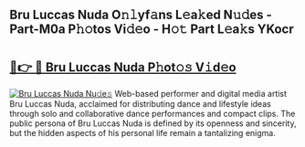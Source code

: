 ## Bru Luccas Nuda O𝚗𝚕yf𝚊ns L𝚎a𝚔ed N𝚞𝚍es - Part-M0a P𝚑𝚘tos Vi𝚍𝚎o - H𝚘𝚝 Part L𝚎a𝚔s YKocr

# <h2><a href="http://kf0mtq.oniu.top/?m=Bru+Luccas+Nuda">🔗👉 🔴 Bru Luccas Nuda P𝚑ot𝚘𝚜 V𝚒d𝚎o</a></h2>

[![Bru Luccas Nuda Nu𝚍e𝚜](https://i.imgur.com/0qMVB7G.gif)](http://kf0mtq.oniu.top/?m=Bru+Luccas+Nuda)
Web-based performer and digital media artist Bru Luccas Nuda, acclaimed for distributing dance and lifestyle ideas through solo and collaborative dance performances and compact clips. The public persona of Bru Luccas Nuda is defined by its openness and sincerity, but the hidden aspects of his personal life remain a tantalizing enigma.  
